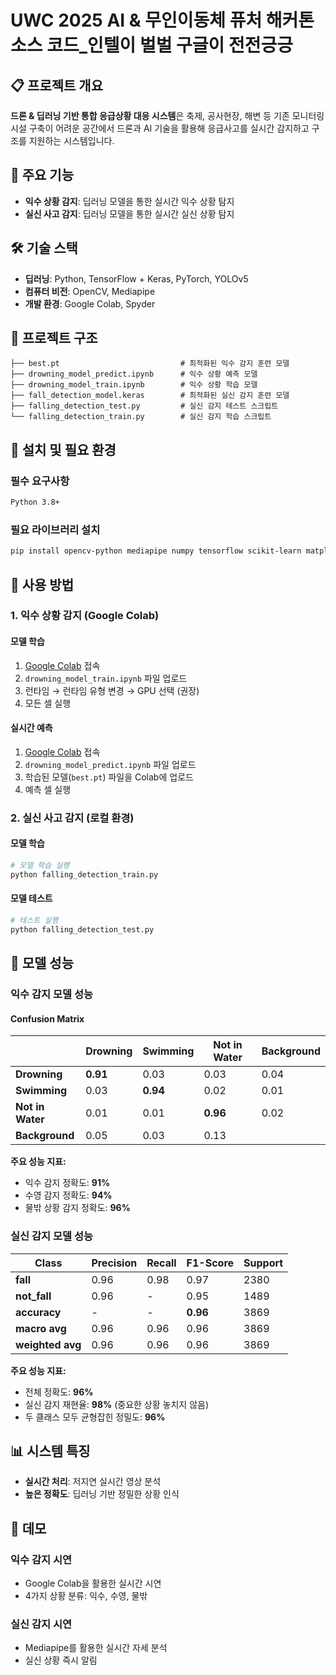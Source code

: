 # UWC 2025 AI & 무인이동체 퓨처 해커톤 소스 코드_인텔이 벌벌 구글이 전전긍긍

## 📋 프로젝트 개요

**드론 & 딥러닝 기반 통합 응급상황 대응 시스템**은 축제, 공사현장, 해변 등 기존 모니터링 시설 구축이 어려운 공간에서 드론과 AI 기술을 활용해 응급사고를 실시간 감지하고 구조를 지원하는 시스템입니다.

## 🎯 주요 기능

- **익수 상황 감지**: 딥러닝 모델을 통한 실시간 익수 상황 탐지
- **실신 사고 감지**: 딥러닝 모델을 통한 실시간 실신 상황 탐지

## 🛠️ 기술 스택

- **딥러닝**: Python, TensorFlow + Keras, PyTorch, YOLOv5
- **컴퓨터 비전**: OpenCV, Mediapipe
- **개발 환경**: Google Colab, Spyder

## 📁 프로젝트 구조

```
├── best.pt                           # 최적화된 익수 감지 훈련 모델
├── drowning_model_predict.ipynb      # 익수 상황 예측 모델
├── drowning_model_train.ipynb        # 익수 상황 학습 모델
├── fall_detection_model.keras        # 최적화된 실신 감지 훈련 모델
├── falling_detection_test.py         # 실신 감지 테스트 스크립트
└── falling_detection_train.py        # 실신 감지 학습 스크립트
```

## 🔧 설치 및 필요 환경

### 필수 요구사항
```bash
Python 3.8+
```

### 필요 라이브러리 설치
```bash
pip install opencv-python mediapipe numpy tensorflow scikit-learn matplotlib
```

## 🚀 사용 방법

### 1. 익수 상황 감지 (Google Colab)

#### 모델 학습
1. [Google Colab](https://colab.research.google.com/) 접속
2. `drowning_model_train.ipynb` 파일 업로드
3. 런타임 → 런타임 유형 변경 → GPU 선택 (권장)
4. 모든 셀 실행

#### 실시간 예측
1. [Google Colab](https://colab.research.google.com/) 접속
2. `drowning_model_predict.ipynb` 파일 업로드
3. 학습된 모델(`best.pt`) 파일을 Colab에 업로드
4. 예측 셀 실행

### 2. 실신 사고 감지 (로컬 환경)

#### 모델 학습
```python
# 모델 학습 실행
python falling_detection_train.py
```

#### 모델 테스트
```python
# 테스트 실행
python falling_detection_test.py
```

## 🎯 모델 성능

### 익수 감지 모델 성능

#### Confusion Matrix
|              | Drowning | Swimming | Not in Water | Background |
|--------------|----------|----------|--------------|------------|
| **Drowning** | **0.91** | 0.03     | 0.03         | 0.04       |
| **Swimming** | 0.03     | **0.94** | 0.02         | 0.01       |
| **Not in Water** | 0.01 | 0.01     | **0.96**     | 0.02       |
| **Background** | 0.05   | 0.03     | 0.13         ||

**주요 성능 지표:**
- 익수 감지 정확도: **91%**
- 수영 감지 정확도: **94%**
- 물밖 상황 감지 정확도: **96%**

### 실신 감지 모델 성능

| Class | Precision | Recall | F1-Score | Support |
|-------|-----------|--------|----------|---------|
| **fall** | 0.96 | 0.98 | 0.97 | 2380 |
| **not_fall** | 0.96 | - | 0.95 | 1489 |
| **accuracy** | - | - | **0.96** | 3869 |
| **macro avg** | 0.96 | 0.96 | 0.96 | 3869 |
| **weighted avg** | 0.96 | 0.96 | 0.96 | 3869 |

**주요 성능 지표:**
- 전체 정확도: **96%**
- 실신 감지 재현율: **98%** (중요한 상황 놓치지 않음)
- 두 클래스 모두 균형잡힌 정밀도: **96%**

## 📊 시스템 특징

- **실시간 처리**: 저지연 실시간 영상 분석
- **높은 정확도**: 딥러닝 기반 정밀한 상황 인식

## 🎥 데모

### 익수 감지 시연
- Google Colab을 활용한 실시간 시연
- 4가지 상황 분류: 익수, 수영, 물밖

### 실신 감지 시연
- Mediapipe를 활용한 실시간 자세 분석
- 실신 상황 즉시 알림
